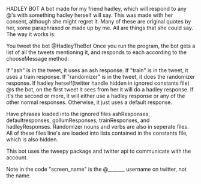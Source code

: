 HADLEY BOT
A bot made for my friend hadley, which will respond to any @'s with 
something hadley herself will say. This was made with her consent, 
although she might regret it. Many of these are original quotes by her, some paraphrased or made up by me. All are 
things that she could say. The way it works is: 

You tweet the bot @HadleyTheBot
Once you run the program, the bot gets a list of all the tweets mentioning it, and responds to each according to 
the chooseMessage method. 

If "ash" is in the tweet, it uses an ash response. If "train" is in the tweet, it uses a train response. If 
"randomizer" is in the tweet, it does the randomizer response. If hadley herself(twitter handle hidden in 
ignored constants file) @s the bot, on the first tweet it sees from her it will do a hadley response. If it's the second
or more, it will either use a hadley response or any of the other normal responses. Otherwise, it just uses a default response. 

Have phrases loaded into the ignored files ashResponses, defaultresponses, gollumResponses, trainResponses, and hadleyResponses. 
Randomizer nouns and verbs are also in seperate files. All of these files line's are loaded into lists contained in the 
constants file, which is also hidden. 

This bot uses the tweepy package and twitter api to communicate with the account. 

Note in the code "screen_name" is the @_______ username on twitter, not the name. 
